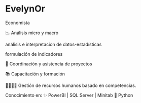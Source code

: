 # EvelynOr


Economista 


📉  Análisis micro y macro

análisis e interpretacion de datos-estadísticas 

formulación de indicadores

   
📏 Coordinación y asistencia de proyectos

📚 Capacitación y formación

🧑‍🤝‍🧑👭 Gestión de recursos humanos basado en competencias.

Conocimiento en:  ✨ PowerBI   |  SQL Server  |   Minitab      🐍 Python  

